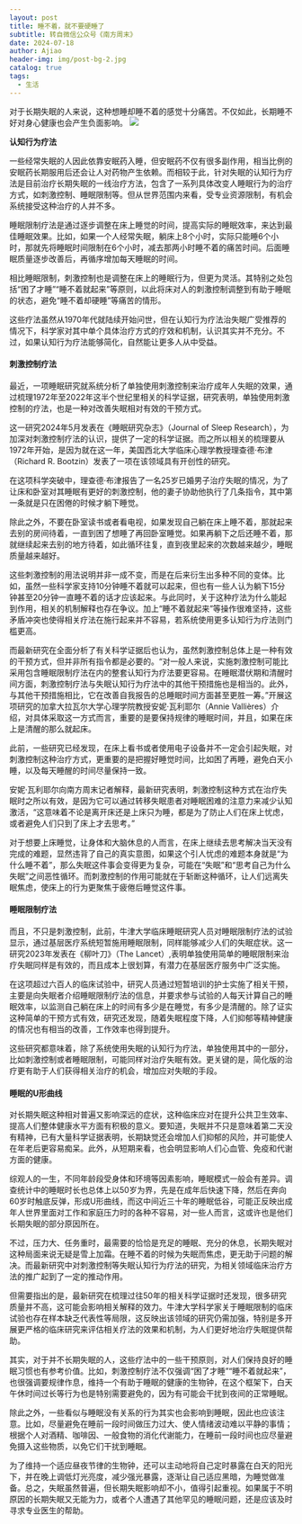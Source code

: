 ```yaml
---
layout: post
title: 睡不着，就不要硬睡了
subtitle: 转自微信公众号《南方周末》
date: 2024-07-18
author: Ajiao
header-img: img/post-bg-2.jpg
catalog: true
tags:
  - 生活
---
```

对于长期失眠的人来说，这种想睡却睡不着的感觉十分痛苦。不仅如此，长期睡不好对身心健康也会产生负面影响。
![](https://weibo.com/large/0089JD2uly1hrrvwhdpdnj316o0sgton.jpg)

**认知行为疗法**

一些经常失眠的人因此依靠安眠药入睡，但安眠药不仅有很多副作用，相当比例的安眠药长期服用后还会让人对药物产生依赖。而相较于此，针对失眠的认知行为疗法是目前治疗长期失眠的一线治疗方法，包含了一系列具体改变人睡眠行为的治疗方式，如刺激控制、睡眠限制等。但从世界范围内来看，受专业资源限制，有机会系统接受这种治疗的人并不多。

睡眠限制疗法是通过逐步调整在床上睡觉的时间，提高实际的睡眠效率，来达到最佳睡眠效果。比如，如果一个人经常失眠，躺床上8个小时，实际只能睡6个小时，那就先将睡眠时间限制在6个小时，减去那两小时睡不着的痛苦时间。后面睡眠质量逐步改善后，再循序增加每天睡眠的时间。

相比睡眠限制，刺激控制也是调整在床上的睡眠行为，但更为灵活。其特别之处包括“困了才睡”“睡不着就起来”等原则，以此将床对人的刺激控制调整到有助于睡眠的状态，避免“睡不着却硬睡”等痛苦的情形。

这些疗法虽然从1970年代就陆续开始问世，但在认知行为疗法治失眠广受推荐的情况下，科学家对其中单个具体治疗方式的疗效和机制，认识其实并不充分。不过，如果认知行为疗法能够简化，自然能让更多人从中受益。

#### **刺激控制疗法**

最近，一项睡眠研究就系统分析了单独使用刺激控制来治疗成年人失眠的效果，通过梳理1972年至2022年这半个世纪里相关的科学证据，研究表明，单独使用刺激控制的疗法，也是一种对改善失眠相对有效的干预方式。

这一研究2024年5月发表在《睡眠研究杂志》（Journal of Sleep Research），为加深对刺激控制疗法的认识，提供了一定的科学证据。而之所以相关的梳理要从1972年开始，是因为就在这一年，美国西北大学临床心理学教授理查德·布津（Richard R. Bootzin）发表了一项在该领域具有开创性的研究。

在这项科学突破中，理查德·布津报告了一名25岁已婚男子治疗失眠的情况，为了让床和卧室对其睡眠有更好的刺激控制，他的妻子协助他执行了几条指令，其中第一条就是只在困倦的时候才躺下睡觉。

除此之外，不要在卧室读书或者看电视，如果发现自己躺在床上睡不着，那就起来去别的房间待着，一直到困了想睡了再回卧室睡觉。如果再躺下之后还睡不着，那就继续起来去别的地方待着，如此循环往复，直到夜里起来的次数越来越少，睡眠质量越来越好。

这些刺激控制的用法说明并非一成不变，而是在后来衍生出多种不同的变体。比如，虽然一些科学家支持10分钟睡不着就可以起来，但也有一些人认为躺下15分钟甚至20分钟一直睡不着的话才应该起来。与此同时，关于这种疗法为什么能起到作用，相关的机制解释也存在争议。加上“睡不着就起来”等操作很难坚持，这些矛盾冲突也使得相关疗法在施行起来并不容易，若系统使用更多认知行为疗法则门槛更高。

而最新研究在全面分析了有关科学证据后也认为，虽然刺激控制总体上是一种有效的干预方式，但并非所有指令都是必要的。“对一般人来说，实施刺激控制可能比采用包含睡眠限制疗法在内的整套认知行为疗法要更容易。在睡眠潜伏期和清醒时间方面，刺激控制疗法与失眠认知行为疗法中的其他干预措施也是相当的。此外，与其他干预措施相比，它在改善自我报告的总睡眠时间方面甚至更胜一筹。”开展这项研究的加拿大拉瓦尔大学心理学院教授安妮·瓦利耶尔（Annie Vallières）介绍，对具体采取这一方式而言，重要的是要保持规律的睡眠时间，并且，如果在床上是清醒的那么就起床。

此前，一些研究已经发现，在床上看书或者使用电子设备并不一定会引起失眠，对刺激控制这种治疗方式，更重要的是把握好睡觉时间，比如困了再睡，避免白天小睡，以及每天睡醒的时间尽量保持一致。

安妮·瓦利耶尔向南方周末记者解释，最新研究表明，刺激控制这种方式在治疗失眠时之所以有效，是因为它可以通过转移失眠患者对睡眠困难的注意力来减少认知激活，“这意味着不论是离开床还是上床只为睡，都是为了防止人们在床上忧虑，或者避免人们只到了床上才去思考。”

对于想要上床睡觉，让身体和大脑休息的人而言，在床上继续去思考解决当天没有完成的难题，显然违背了自己的真实意图，如果这个引人忧虑的难题本身就是“为什么睡不着”，那么失眠这件事会变得更为复杂，可能在“失眠”和“思考自己为什么失眠”之间恶性循环。而刺激控制的作用可能就在于斩断这种循环，让人们远离失眠焦虑，使床上的行为更聚焦于疲倦后睡觉这件事。

#### **睡眠限制疗法**

而且，不只是刺激控制，此前，牛津大学临床睡眠研究人员对睡眠限制疗法的试验显示，通过基层医疗系统短暂施用睡眠限制，同样能够减少人们的失眠症状。这一研究2023年发表在《柳叶刀》（The Lancet）,表明单独使用简单的睡眠限制来治疗失眠同样是有效的，而且成本上很划算，有潜力在基层医疗服务中广泛实施。

在这项超过六百人的临床试验中，研究人员通过短暂培训的护士实施了相关干预，主要是向失眠者介绍睡眠限制疗法的信息，并要求参与试验的人每天计算自己的睡眠效率，以监测自己躺在床上的时间有多少是在睡觉，有多少是清醒的。除了证实这种简单的干预方式有效，研究还发现，随着失眠程度下降，人们抑郁等精神健康的情况也有相当的改善，工作效率也得到提升。

这些研究都意味着，除了系统使用失眠的认知行为疗法，单独使用其中的一部分，比如刺激控制或者睡眠限制，可能同样对治疗失眠有效。更关键的是，简化版的治疗更有助于人们获得相关治疗的机会，增加应对失眠的手段。

#### **睡眠的U形曲线**

对长期失眠这种相对普遍又影响深远的症状，这种临床应对在提升公共卫生效率、提高人们整体健康水平方面有积极的意义。要知道，失眠并不只是意味着第二天没有精神，已有大量科学证据表明，长期缺觉还会增加人们抑郁的风险，并可能使人在年老后更容易痴呆。此外，从短期来看，也会明显影响人们心血管、免疫和代谢方面的健康。

综观人的一生，不同年龄段受身体和环境等因素影响，睡眠模式一般会有差异。调查统计中的睡眠时长也总体上以50岁为界，先是在成年后快速下降，然后在奔向60岁时触底反弹，形成U形曲线，而这中间近三十年的睡眠低谷，可能正反映出成年人世界里面对工作和家庭压力时的各种不容易，对一些人而言，这或许也是他们长期失眠的部分原因所在。

不过，压力大、任务重时，最需要的恰恰是充足的睡眠、充分的休息，长期失眠对这种局面来说无疑是雪上加霜。在睡不着的时候为失眠而焦虑，更无助于问题的解决。而最新研究中对刺激控制等失眠认知行为疗法的研究，为相关领域临床治疗方法的推广起到了一定的推动作用。

但需要指出的是，最新研究在梳理过往50年的相关科学证据时还发现，很多研究质量并不高，这可能会影响相关解释的效力。牛津大学科学家关于睡眠限制的临床试验也存在样本缺乏代表性等局限，这反映出该领域的研究仍需加强，特别是多开展更严格的临床研究来评估相关疗法的效果和机制，为人们更好地治疗失眠提供帮助。

其实，对于并不长期失眠的人，这些疗法中的一些干预原则，对人们保持良好的睡眠习惯也有参考价值。比如，刺激控制疗法不仅强调“困了才睡”“睡不着就起来”，也很强调要规律作息，维持一个有助于睡眠的健康的生物钟，在这个框架下，白天午休时间过长等行为也是特别需要避免的，因为有可能会干扰到夜间的正常睡眠。

除此之外，一些看似与睡眠没有关系的行为其实也会影响到睡眠，因此也应该注意。比如，尽量避免在睡前一段时间做压力过大、使人情绪波动难以平静的事情；根据个人对酒精、咖啡因、一般食物的消化代谢能力，在睡前一段时间也应尽量避免摄入这些物质，以免它们干扰到睡眠。

为了维持一个适应昼夜节律的生物钟，还可以主动地将自己定时暴露在白天的阳光下，并在晚上调低灯光亮度，减少强光暴露，逐渐让自己适应黑暗，为睡觉做准备。总之，失眠虽然普遍，但长期失眠影响却不小，值得引起重视。如果属于不明原因的长期失眠又无能为力，或者个人遭遇了其他罕见的睡眠问题，还是应该及时寻求专业医生的帮助。